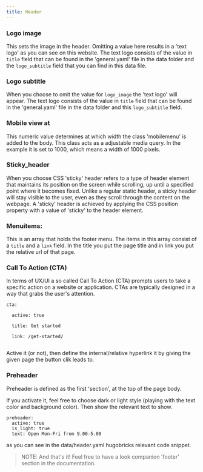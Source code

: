 ```yaml
---
title: Header 
---
```


### Logo image

This sets the image in the header. Omitting a value here results in a 'text logo' as you can see on this website. The text logo consists of the value in `title` field that can be found in the 'general.yaml' file in the data folder and the `logo_subtitle` field that you can find in this data file.

### Logo subtitle

When you choose to omit the value for `logo_image` the 'text logo' will appear. The text logo consists of the value in `title` field that can be found in the 'general.yaml' file in the data folder and this `logo_subtitle` field.

### Mobile view at

This numeric value determines at which width the class 'mobilemenu' is added to the body. This class acts as a adjustable media query. In the example it   is set to 1000, which means a width of 1000 pixels.

### Sticky_header

When you choose CSS 'sticky' header refers to a type of header element that maintains its position on the screen while scrolling, up until a specified point where it becomes fixed. Unlike a regular static header, a sticky header will stay visible to the user, even as they scroll through the content on the webpage. A 'sticky' header is achieved by applying the CSS position property with a value of 'sticky' to the header element.

### Menuitems:

This is an array that holds the footer menu. The items in this array consist of a `title` and a `link` field. In the title you put the page title and in link you put the relative url of that page.

### Call To Action (CTA)

In terms of UX/UI a so called Call To Action (CTA)  prompts users to take a specific action on a website or application. CTAs are typically designed in a way that grabs the user's attention.


```
cta:

  active: true
  
  title: Get started
  
  link: /get-started/
  
```

Active it (or not), then define the internal/relative hyperlink it by giving the given page the button clik leads to.


### Preheader

Preheader is defined as the first 'section', at the top of the page body.

If you activate it, feel free to choose dark or light style (playing with the text color and background color). Then show the relevant text to show.

```
preheader: 
  active: true
  is_light: true
  text: Open Mon-Fri from 9.00-5.00
```

as you can see in the data/header.yaml hugobricks relevant code snippet.



> NOTE: And that's it! Feel free to have a look companion 'footer' section in the documentation.
